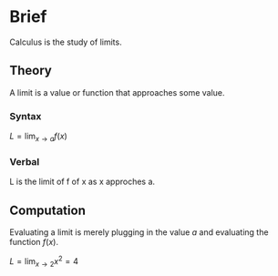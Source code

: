 # Brief

Calculus is the study of limits.

## Theory

A limit is a value or function that approaches some value.

### Syntax

$\displaystyle L = \lim_{x \rightarrow a} f(x)$

### Verbal

L is the limit of f of x as x approches a.

## Computation

Evaluating a limit is merely plugging in the value $a$ and evaluating the function $f(x)$.

$\displaystyle L = \lim_{x \rightarrow 2} x^2 = 4$

